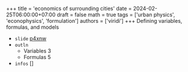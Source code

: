 +++
title = 'economics of surrounding cities'
date = 2024-02-25T06:00:00+07:00
draft = false
math = true
tags = ['urban physics', 'econophysics', 'formulation']
authors = ['viridi']
+++
Defining variables, formulas, and models <!--more-->

+ `slide` [p4xnw](https://osf.io/p4xnw)
+ `outln`
  - Variables 3
  - Formulas 5
+ `infos` []
